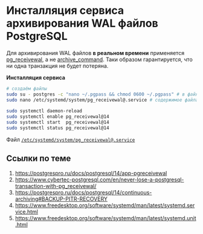 # Инсталляция сервиса архивирования WAL файлов PostgreSQL

Для архивирования WAL файлов **в реальном времени** применяется [pg_receivewal](https://postgrespro.ru/docs/postgresql/14/app-pgreceivewal), а не [archive_command](https://postgrespro.ru/docs/postgresql/14/runtime-config-wal#GUC-ARCHIVE-COMMAND).
Таки образом гарантируется, что ни одна транзакция не будет потеряна.

**Инсталляция сервиса**

```bash
# создаём файлы
sudo su - postgres -c "nano ~/.pgpass && chmod 0600 ~/.pgpass" # в файле нужно сохранить пароль для пользователя bkp_replicator
sudo nano /etc/systemd/system/pg_receivewal@.service # содержимое файла см. ниже
 
sudo systemctl daemon-reload
sudo systemctl enable pg_receivewal@14
sudo systemctl start  pg_receivewal@14
sudo systemctl status pg_receivewal@14
```

Файл [`/etc/systemd/system/pg_receivewal@.service`](pg_receivewal@.service)

## Ссылки по теме

1. https://postgrespro.ru/docs/postgresql/14/app-pgreceivewal
1. https://www.cybertec-postgresql.com/en/never-lose-a-postgresql-transaction-with-pg_receivewal/
1. https://postgrespro.ru/docs/postgresql/14/continuous-archiving#BACKUP-PITR-RECOVERY
1. https://www.freedesktop.org/software/systemd/man/latest/systemd.service.html
1. https://www.freedesktop.org/software/systemd/man/latest/systemd.unit.html
